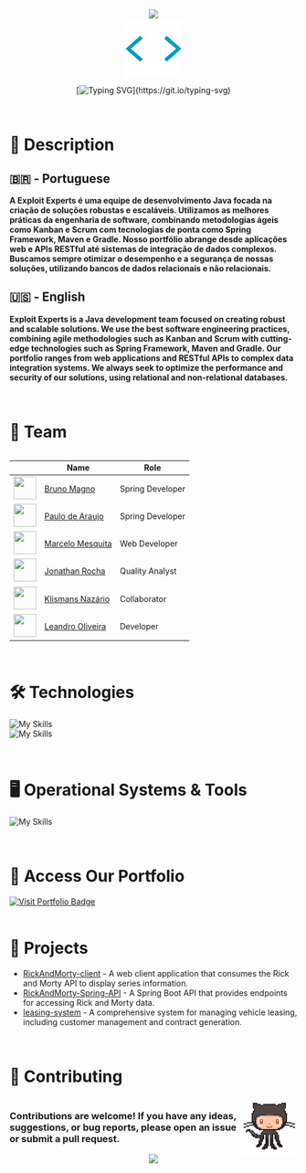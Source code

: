 <div style="text-align: center;">
    <img src="https://capsule-render.vercel.app/api?type=waving&height=100&color=gradient" />
</div>

<div align="center" text-align="center">

  <img src="https://github.com/Exploit-Experts/.github/blob/main/profile/images/typing.gif" width="100" height="100" align="center">

  [![Typing SVG](https://readme-typing-svg.demolab.com/?font=Fira+Code&weight=600&size=40&pause=100&color=007BFF&center=true&vCenter=true&lines=EXPLOIT+EXPERTS!)](https://git.io/typing-svg) 
</div>

<br>

# 📃 Description

## 🇧🇷 - Portuguese
<strong>A Exploit Experts é uma equipe de desenvolvimento Java focada na criação de soluções robustas e escaláveis. Utilizamos as melhores práticas da engenharia de software, combinando metodologias ágeis como Kanban e Scrum com tecnologias de ponta como Spring Framework, Maven e Gradle. Nosso portfólio abrange desde aplicações web e APIs RESTful até sistemas de integração de dados complexos. Buscamos sempre otimizar o desempenho e a segurança de nossas soluções, utilizando bancos de dados relacionais e não relacionais.</strong>

## 🇺🇸 - English
<strong>Exploit Experts is a Java development team focused on creating robust and scalable solutions. We use the best software engineering practices, combining agile methodologies such as Kanban and Scrum with cutting-edge technologies such as Spring Framework, Maven and Gradle. Our portfolio ranges from web applications and RESTful APIs to complex data integration systems. We always seek to optimize the performance and security of our solutions, using relational and non-relational databases.</strong>

<br>

# 🧟 Team

<div style="display: flex; align-items: center;">

|| Name             | Role           |
| ---------------- | ---------------- | -------------- |
| <img src="https://avatars.githubusercontent.com/u/114788642?v=4" float="left" width="40px" height=40px> | <a href='https://github.com/brunoliratm'>Bruno Magno</a> | Spring Developer |
| <img src="https://avatars.githubusercontent.com/u/127964717?v=4" float="left" width="40px" height=40px> | <a href='https://github.com/Paulo-Araujo-Jr'>Paulo de Araujo</a> | Spring Developer |
| <img src="https://avatars.githubusercontent.com/u/126338859?v=4" float="left" width="40px" height=40px> | <a href='https://github.com/MrMesquita'>Marcelo Mesquita</a> | Web Developer |
| <img src="https://avatars.githubusercontent.com/u/126990110?v=4" float="left" width="40px" height=40px> | <a href='https://github.com/Jonathanwsr'>Jonathan Rocha</a> | Quality Analyst |
| <img src="https://avatars.githubusercontent.com/u/180599406?v=4" float="left" width="40px" height=40px> | <a href='https://github.com/Klismans-Nazario'>Klismans Nazário</a> | Collaborator |
| <img src="https://avatars.githubusercontent.com/u/126925371?v=4" float="left" width="40px" height=40px> | <a href='https://github.com/leandrouser'>Leandro Oliveira</a> | Developer|
</div>

<br>

# :hammer_and_wrench: Technologies
<div align="left">
  
  ![My Skills](https://skill-icons-v2.vercel.app/api/icons?i=java,spring,html,css,javascript,typescript&theme=dark)<br>
  ![My Skills](https://skill-icons-v2.vercel.app/api/icons?i=sass,bootstrap,tomcat,mysql,angular&theme=dark)
</div>

<br>

# :desktop_computer: Operational Systems & Tools
<div align="left">
    
  ![My Skills](https://skill-icons-v2.vercel.app/api/icons?i=ubuntu,windows,vscode,idea,postman,jira,obsidian&theme=dark)
</div>

<br>

# :link: Access Our Portfolio
<div align="left">
    <a href="https://exploit-experts.github.io/organization-portfolio/" target="_blank">
        <img src="https://img.shields.io/badge/Visit%20Portfolio-Exploit%20Experts-blue?style=for-the-badge" alt="Visit Portfolio Badge">
    </a>
</div>

<br>

# :rocket: Projects
<div align="left">
    <ul>
        <li><a href="https://github.com/Exploit-Experts/RickAndMorthy-client" target="_blank">RickAndMorty-client</a> - A web client application that consumes the Rick and Morty API to display series information.</li>
        <li><a href="https://github.com/Exploit-Experts/RickAndMorty-Spring-API" target="_blank">RickAndMorty-Spring-API</a> - A Spring Boot API that provides endpoints for accessing Rick and Morty data.</li>
        <li><a href="https://github.com/Exploit-Experts/leasing-system" target="_blank">leasing-system</a> - A comprehensive system for managing vehicle leasing, including customer management and contract generation.</li>
    </ul>
</div>

<br>

# 🤝 Contributing
<div style="display: flex; align-items: center; justify-content: space-between;">
    <h3>Contributions are welcome! If you have any ideas, suggestions, or bug reports, please open an issue or submit a pull request.</h3>
    <img src="https://github.com/Exploit-Experts/.github/blob/main/profile/images/GitHub-logo.gif" width="100" height="100">
</div>

<div style="text-align: center;">
    <img src="https://capsule-render.vercel.app/api?type=waving&height=100&color=gradient&section=footer" />
</div>
